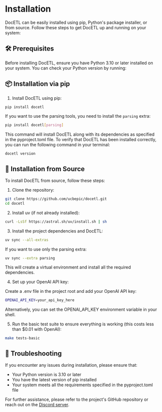 # Installation

DocETL can be easily installed using pip, Python's package installer, or from source. Follow these steps to get DocETL up and running on your system:

## 🛠️ Prerequisites

Before installing DocETL, ensure you have Python 3.10 or later installed on your system. You can check your Python version by running:

## 📦 Installation via pip

1. Install DocETL using pip:

```bash
pip install docetl
```

If you want to use the parsing tools, you need to install the `parsing` extra:

```bash
pip install docetl[parsing]
```

This command will install DocETL along with its dependencies as specified in the pyproject.toml file. To verify that DocETL has been installed correctly, you can run the following command in your terminal:

```bash
docetl version
```

## 🔧 Installation from Source

To install DocETL from source, follow these steps:

1. Clone the repository:

```bash
git clone https://github.com/ucbepic/docetl.git
cd docetl
```

2. Install uv (if not already installed):

```bash
curl -LsSf https://astral.sh/uv/install.sh | sh
```

3. Install the project dependencies and DocETL:

```bash
uv sync --all-extras
```

If you want to use only the parsing extra:

```bash
uv sync --extra parsing
```

This will create a virtual environment and install all the required dependencies.

4. Set up your OpenAI API key:

Create a .env file in the project root and add your OpenAI API key:

```bash
OPENAI_API_KEY=your_api_key_here
```

Alternatively, you can set the OPENAI_API_KEY environment variable in your shell.

5. Run the basic test suite to ensure everything is working (this costs less than $0.01 with OpenAI):

```bash
make tests-basic
```

## 🚨 Troubleshooting

If you encounter any issues during installation, please ensure that:

- Your Python version is 3.10 or later
- You have the latest version of pip installed
- Your system meets all the requirements specified in the pyproject.toml file

For further assistance, please refer to the project's GitHub repository or reach out on the [Discord server](https://discord.gg/fHp7B2X3xx).
